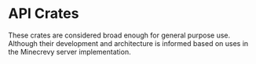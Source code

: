 # API Crates

These crates are considered broad enough for general purpose use.
Although their development and architecture is informed based on uses in the Minecrevy server implementation.
